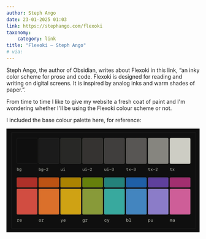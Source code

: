 ```yaml
---
author: Steph Ango
date: 23-01-2025 01:03
link: https://stephango.com/flexoki
taxonomy:
    category: link
title: "Flexoki — Steph Ango"
# via:
---
```


Steph Ango, the author of Obsidian, writes about Flexoki in this link, “an inky color scheme for prose and code. Flexoki is designed for reading and writing on digital screens. It is inspired by analog inks and warm shades of paper.”.

From time to time I like to give my website a fresh coat of paint and I'm wondering whether I'll be using the Flexoki colour scheme or not.

I included the base colour palette here, for reference:

![The base colour palette of the Flexoki colour scheme.](colour_palette.webp "The base colour palette for the Flexoki colour scheme.")
